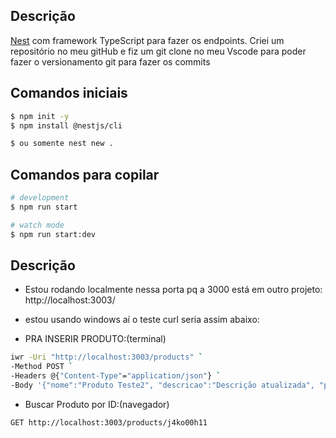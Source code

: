 

## Descrição

[Nest](https://github.com/nestjs/nest) com framework TypeScript para fazer os endpoints.
 Criei um repositório no meu gitHub e fiz um git clone no meu Vscode para poder fazer o versionamento git para fazer os commits

## Comandos iniciais

```bash
$ npm init -y      
$ npm install @nestjs/cli   

$ ou somente nest new .
```

## Comandos para copilar

```bash
# development
$ npm run start

# watch mode
$ npm run start:dev

```



## Descrição

- Estou rodando localmente nessa porta pq a 3000 está em outro projeto: http://localhost:3003/

- estou usando windows aí o teste curl seria assim abaixo:

- PRA INSERIR PRODUTO:(terminal)
```bash
iwr -Uri "http://localhost:3003/products" `
-Method POST `
-Headers @{"Content-Type"="application/json"} `
-Body '{"nome":"Produto Teste2", "descricao":"Descrição atualizada", "preco":200, "quantidade":10}'
```

- Buscar Produto por ID:(navegador)
```bash
GET http://localhost:3003/products/j4ko00h11
```